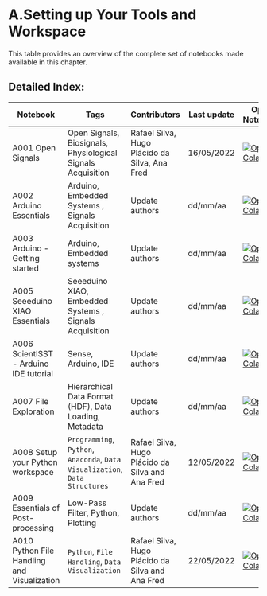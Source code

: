 # A.Setting up Your Tools and Workspace 
 This table provides an overview of the complete set of notebooks made available in this chapter. 

 ## Detailed Index:  
Notebook | Tags | Contributors | Last update | Open Notebook 
--- | --- | --- | --- | --- 
A001 Open Signals | Open Signals, Biosignals, Physiological Signals Acquisition| Rafael Silva, Hugo Plácido da Silva, Ana Fred| 16/05/2022| [![Open In Colab](https://colab.research.google.com/assets/colab-badge.svg)](https://githubtocolab.com/scientisst/notebooks/blob/master/A.Setting%20up%20Your%20Tools%20and%20Workspace/A001%20Open%20Signals/A001%20Open%20Signals.ipynb) 
A002 Arduino Essentials | Arduino, Embedded Systems , Signals Acquisition| Update authors| dd/mm/aa| [![Open In Colab](https://colab.research.google.com/assets/colab-badge.svg)](https://githubtocolab.com/scientisst/notebooks/blob/master/A.Setting%20up%20Your%20Tools%20and%20Workspace/A002%20Arduino%20Essentials/A002%20Arduino%20Essentials.ipynb) 
A003 Arduino - Getting started | Arduino, Embedded systems| Update authors| dd/mm/aa| [![Open In Colab](https://colab.research.google.com/assets/colab-badge.svg)](https://githubtocolab.com/scientisst/notebooks/blob/master/A.Setting%20up%20Your%20Tools%20and%20Workspace/A003%20Arduino%20-%20Getting%20started/A003%20Arduino%20-%20Getting%20started.ipynb) 
A005 Seeeduino XIAO Essentials | Seeeduino XIAO, Embedded Systems , Signals Acquisition| Update authors| dd/mm/aa| [![Open In Colab](https://colab.research.google.com/assets/colab-badge.svg)](https://githubtocolab.com/scientisst/notebooks/blob/master/A.Setting%20up%20Your%20Tools%20and%20Workspace/A005%20Seeeduino%20XIAO%20Essentials/A005%20Seeeduino%20XIAO%20Essentials.ipynb) 
A006 ScientISST - Arduino IDE tutorial | Sense, Arduino, IDE| Update authors| dd/mm/aa| [![Open In Colab](https://colab.research.google.com/assets/colab-badge.svg)](https://githubtocolab.com/scientisst/notebooks/blob/master/A.Setting%20up%20Your%20Tools%20and%20Workspace/A006%20ScientISST%20-%20Arduino%20IDE%20tutorial/A006%20ScientISST%20-%20Arduino%20IDE%20tutorial.ipynb) 
A007 File Exploration | Hierarchical Data Format (HDF), Data Loading, Metadata| Update authors| dd/mm/aa| [![Open In Colab](https://colab.research.google.com/assets/colab-badge.svg)](https://githubtocolab.com/scientisst/notebooks/blob/master/A.Setting%20up%20Your%20Tools%20and%20Workspace/A007%20File%20Exploration/A007%20File%20Exploration.ipynb) 
A008 Setup your Python workspace | `Programming`, `Python`, `Anaconda`, `Data Visualization`, `Data Structures`| Rafael Silva, Hugo Plácido da Silva and Ana Fred| 12/05/2022| [![Open In Colab](https://colab.research.google.com/assets/colab-badge.svg)](https://githubtocolab.com/scientisst/notebooks/blob/master/A.Setting%20up%20Your%20Tools%20and%20Workspace/A008%20Setup%20your%20Python%20workspace/A008%20Setup%20your%20Python%20workspace.ipynb) 
A009 Essentials of Post-processing | Low-Pass Filter, Python, Plotting| Update authors| dd/mm/aa| [![Open In Colab](https://colab.research.google.com/assets/colab-badge.svg)](https://githubtocolab.com/scientisst/notebooks/blob/master/A.Setting%20up%20Your%20Tools%20and%20Workspace/A009%20Essentials%20of%20Post-processing/A009%20Essentials%20of%20Post-processing.ipynb) 
A010 Python File Handling and Visualization | `Python`, `File Handling`, `Data Visualization`| Rafael Silva, Hugo Plácido da Silva and Ana Fred| 22/05/2022| [![Open In Colab](https://colab.research.google.com/assets/colab-badge.svg)](https://githubtocolab.com/scientisst/notebooks/blob/master/A.Setting%20up%20Your%20Tools%20and%20Workspace/A010%20Python%20File%20Handling%20and%20Visualization/A010%20Python%20File%20Handling%20and%20Visualization.ipynb) 
